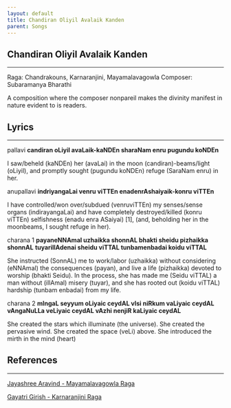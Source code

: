 ```yaml
---
layout: default
title: Chandiran Oliyil Avalaik Kanden
parent: Songs
---
```


## Chandiran Oliyil Avalaik Kanden

---

Raga: Chandrakouns, Karnaranjini, Mayamalavagowla
Composer: Subaramanya Bharathi

A composition where the composer nonpareil makes the divinity manifest in nature evident to is readers.

## Lyrics

---

pallavi
**candiran oLiyil avaLaik-kaNDEn sharaNam enru pugundu koNDEn**

I saw/beheld (kaNDEn) her (avaLai) in the moon (candiran)-beams/light (oLiyil), and promptly sought (pugundu koNDEn) refuge (SaraNam enru) in her.

anupallavi
**indriyangaLai venru viTTEn enadenrAshaiyaik-konru viTTEn**

I have controlled/won over/subdued (venruviTTEn) my senses/sense organs (indirayangaLai) and have completely destroyed/killed (konru viTTEn) selfishness (enadu enra ASaiyai) [1], (and, beholding her in the moonbeams, I sought refuge in her).

charana 1
**payaneNNAmal uzhaikka shonnAL bhakti sheidu pizhaikka shonnAL**
**tuyarillAdenai sheidu viTTAL tunbamenbadai koidu viTTAL**

She instructed (SonnAL) me to work/labor (uzhaikka) without considering (eNNAmal) the consequences (payan), and live a life (pizhaikka) devoted to worship (bhakti Seidu). In the process, she has made me (Seidu viTTAL) a man without (illAmal) misery (tuyar), and she has rooted out (koidu viTTAL) hardship (tunbam enbadai) from my life.

charana 2
**mIngaL seyyum oLiyaic ceydAL vIsi niRkum vaLiyaic ceydAL**
**vAngaNuLLa veLiyaic ceydAL vAzhi nenjiR kaLiyaic ceydAL**

She created the stars which illuminate (the universe). She created the pervasive wind. She created the space (veLi) above. She introduced the mirth in the mind (heart)


## References

---

[Jayashree Aravind - Mayamalavagowla Raga](https://open.spotify.com/track/15wo3otxmG1jPcMBy0pMdl?si=OpeJb7BzTEi_3j1a5l6WXA)

[Gayatri Girish - Karnaranjini Raga](https://www.youtube.com/watch?v=QOy5FHJc9NI&ab_channel=AmuthamMusicVideos)